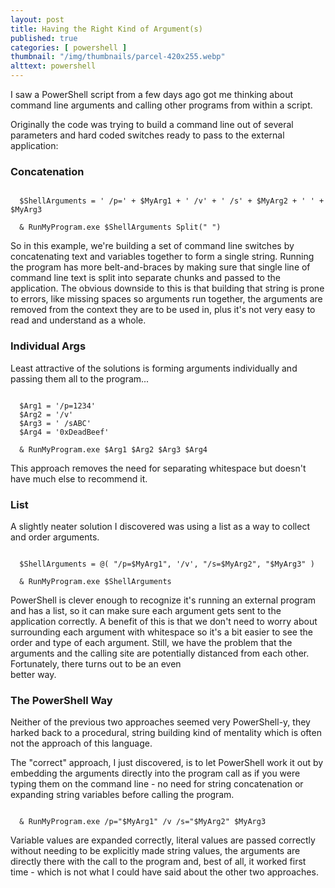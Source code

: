 ```yaml
---
layout: post
title: Having the Right Kind of Argument(s)
published: true
categories: [ powershell ]
thumbnail: "/img/thumbnails/parcel-420x255.webp"
alttext: powershell
---
```


I saw a PowerShell script from a few days ago got me thinking about command line arguments and
calling other programs from within a script.

Originally the code was trying to build a command line out of several parameters and hard coded switches
ready to pass to the external application:

### Concatenation

~~~

  $ShellArguments = ' /p=' + $MyArg1 + ' /v' + ' /s' + $MyArg2 + ' ' + $MyArg3

  & RunMyProgram.exe $ShellArguments Split(" ")

~~~

So in this example, we're building a set of command line switches by concatenating text and
variables together to form a single string. Running the program has more belt-and-braces by
making sure that single line of command line text is split into separate chunks and passed to
the application. The obvious downside to this is that building that string is prone to errors,
like missing spaces so arguments run together, the arguments are removed from the context
they are to be used in, plus it's not very easy to read and understand as a whole.

### Individual Args

Least attractive of the solutions is forming arguments individually and passing them all
to the program...

~~~

  $Arg1 = '/p=1234'
  $Arg2 = '/v'
  $Arg3 = ' /sABC'
  $Arg4 = '0xDeadBeef'

  & RunMyProgram.exe $Arg1 $Arg2 $Arg3 $Arg4

~~~

This approach removes the need for separating whitespace but doesn't have much else to
recommend it.

### List

A slightly neater solution I discovered was using a list as a way to collect and order arguments.

~~~

  $ShellArguments = @( "/p=$MyArg1", '/v', "/s=$MyArg2", "$MyArg3" )

  & RunMyProgram.exe $ShellArguments

~~~

PowerShell is clever enough to recognize it's running an external program and has a list, so it
can make sure each argument gets sent to the application correctly. A benefit of this is that
we don't need to worry about surrounding each argument with whitespace so it's a bit easier to see
the order and type of each argument. Still, we have the problem that the arguments and the calling
site are potentially distanced from each other. Fortunately, there turns out to be an even  
better way.


### The PowerShell Way

Neither of the previous two approaches seemed very PowerShell-y, they harked back to a procedural,
string building kind of mentality which is often not the approach of this language.

The "correct" approach, I just discovered, is to let PowerShell work it out by embedding the
arguments directly into the program call as if you were typing them on the command line - no need
for string concatenation or expanding string variables before calling the program.

~~~

  & RunMyProgram.exe /p="$MyArg1" /v /s="$MyArg2" $MyArg3

~~~

Variable values are expanded correctly, literal values are passed correctly without needing to be
explicitly made string values, the arguments are directly there with the call to the program and, best
of all, it worked first time - which is not what I could have said about the other two approaches.
